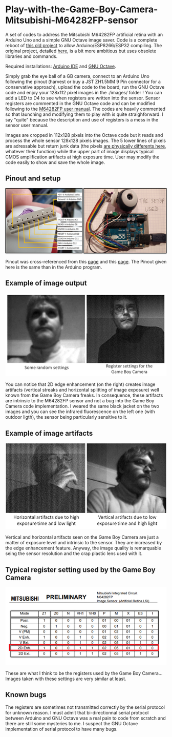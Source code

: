 # Play-with-the-Game-Boy-Camera-Mitsubishi-M64282FP-sensor
A set of codes to address the Mitsubishi M64282FP artificial retina with an Arduino Uno and a simple GNU Octave image saver. Code is a complete reboot of [this old project](https://github.com/shimniok/avr-gameboy-cam) to allow Arduino/ESP8266/ESP32 compiling. The original project, detailed [here](https://www.bot-thoughts.com/2010/04/gameboy-camera-prototyping.html), is a bit more ambitious but uses obsolete libraries and commands.

Required installations: [Arduino IDE](https://www.arduino.cc/en/software) and [GNU Octave](https://www.gnu.org/software/octave/index).

Simply grab the eye ball of a GB camera, connect to an Arduino Uno following the pinout (harvest or buy a JST ZH1.5MM 9 Pin connector for a conservative approach), upload the code to the board, run the GNU Octave code and enjoy your 128x112 pixel images in the ./images/ folder ! You can add a LED to D4 to see when registers are written into the sensor. Sensor registers are commented in the GNU Octave code and can be modified following to the [M64282FP user manual](https://github.com/Raphael-Boichot/Play-with-the-Game-Boy-Camera-Mitsubishi-M64282FP-sensor/blob/main/Additionnal%20informations/Mitsubishi%20Integrated%20Circuit%20M64282FP%20Image%20Sensor.pdf). The codes are heavily commented so that launching and modifying them to play with is quite straighforward. I say "quite" because the description and use of registers is a mess in the sensor user manual.

Images are cropped in 112x128 pixels into the Octave code but it reads and process the whole sensor 128x128 pixels images. The 5 lower lines of pixels are adressable but return junk data (the pixels [are physically differents here](https://github.com/Raphael-Boichot/Game-Boy-chips-decapping-project), whatever their function) while the upper part of image displays typical CMOS amplification artifacts at high exposure time. User may modify the code easily to show and save the whole image. 

## Pinout and setup
![setup](https://github.com/Raphael-Boichot/Play-with-the-Game-Boy-Camera-Mitsubishi-M64282FP-sensor/blob/main/Additionnal%20informations/setup.png)

Pinout was cross-referenced from this [page](https://www.cemetech.net/projects/item.php?id=54) and this [page](https://www.google.com/amp/s/www.instructables.com/PC-Interfacing-a-GameBoy-Camera/%3famp_page=true). The Pinout given here is the same than in the Arduino program.

## Example of image output
![results](https://github.com/Raphael-Boichot/Play-with-the-Game-Boy-Camera-Mitsubishi-M64282FP-sensor/blob/main/Additionnal%20informations/results.png)

You can notice that 2D edge enhancement (on the right) creates image artifacts (vertical streaks and horizontal splitting of image exposure) well known from the Game Boy Camera freaks. In consequence, these artifacts are intrinsic to the M64282FP sensor and not a bug into the Game Boy Camera code implementation. I weared the same black jacket on the two images and you can see the infrared fluorescence on the left one (with outdoor ligth), the sensor being particularly sensitive to it.

## Example of image artifacts
![results](https://github.com/Raphael-Boichot/Play-with-the-Game-Boy-Camera-Mitsubishi-M64282FP-sensor/blob/main/Additionnal%20informations/Artifacts.png)

Vertical and horizontal artifacts seen on the Game Boy Camera are just a matter of exposure level and intrinsic to the sensor. They are increased by the edge enhancement feature. Anyway, the image quality is remarquable seing the sensor resolution and the crap plastic lens used with it.

## Typical register setting used by the Game Boy Camera
![setting](https://github.com/Raphael-Boichot/Play-with-the-Game-Boy-Camera-Mitsubishi-M64282FP-sensor/blob/main/Additionnal%20informations/setting.png)

These are what I think to be the registers used by the Game Boy Camera... Images taken with these settings are very similar at least.

## Known bugs
The registers are sometimes not transmitted correctly by the serial protocol for unknown reason. I must admit that bi-directionnal serial protocol between Arduino and GNU Octave was a real pain to code from scratch and there are still some mysteries to me. I suspect the GNU Octave implementation of serial protocol to have many bugs.

